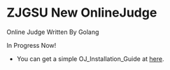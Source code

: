 ZJGSU New OnlineJudge
=============

Online Judge Written By Golang

In Progress Now!

+ You can get a simple OJ_Installation_Guide at [here](./docs/OJ_Installation_Guide.md).
